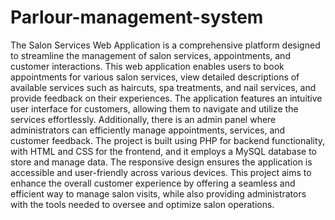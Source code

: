 # Parlour-management-system
The Salon Services Web Application is a comprehensive platform designed to streamline the management of salon services, appointments, and customer interactions. This web application enables users to book appointments for various salon services, view detailed descriptions of available services such as haircuts, spa treatments, and nail services, and provide feedback on their experiences. The application features an intuitive user interface for customers, allowing them to navigate and utilize the services effortlessly. Additionally, there is an admin panel where administrators can efficiently manage appointments, services, and customer feedback. The project is built using PHP for backend functionality, with HTML and CSS for the frontend, and it employs a MySQL database to store and manage data. The responsive design ensures the application is accessible and user-friendly across various devices. This project aims to enhance the overall customer experience by offering a seamless and efficient way to manage salon visits, while also providing administrators with the tools needed to oversee and optimize salon operations.
